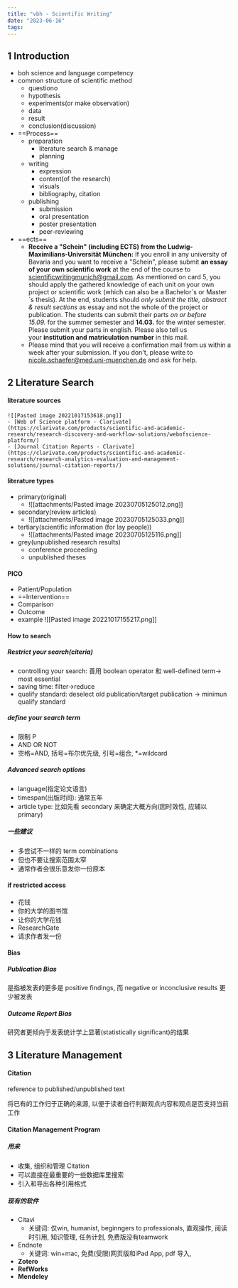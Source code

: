 ```yaml
---
title: "vbh - Scientific Writing"
date: "2023-06-16"
tags:
---
```


## 1 Introduction
- boh science and language competency
- common structure of scientific method
	- questiono
	- hypothesis
	- experiments(or make observation)
	- data
	- result
	- conclusion(discussion)
- ==Process==
	- preparation
		- literature search & manage
		- planning
	- writing
		- expression
		- content(of the research)
		- visuals
		- bibliography, citation
	- publishing
		- submission
		- oral presentation
		- poster presentation
		- peer-reviewing
- ==ects==
	- **Receive a "Schein" (including ECTS) from the Ludwig-Maximilians-Universität München:** If you enroll in any university of Bavaria and you want to receive a "Schein", please submit **an essay of your own scientific work** at the end of the course to scientificwritingmunich@gmail.com. As mentioned on card 5, you should apply the gathered knowledge of each unit on your own project or scientific work (which can also be a Bachelor´s or Master´s thesis). At the end, students should *only submit the title, abstract & result sections* as essay and not the whole of the project or publication. The students can submit their parts *on or before 15.09.* for the summer semester and **14.03.** for the winter semester. Please submit your parts in english. Please also tell us your **institution and matriculation number** in this mail.
	- Please mind that you will receive a confirmation mail from us within a week after your submission. If you don't, please write to nicole.schaefer@med.uni-muenchen.de and ask for help.



## 2 Literature Search

#### literature sources
	![[Pasted image 20221017153618.png]]
    - [Web of Science platform - Clarivate](https://clarivate.com/products/scientific-and-academic-research/research-discovery-and-workflow-solutions/webofscience-platform/)
    - [Journal Citation Reports - Clarivate](https://clarivate.com/products/scientific-and-academic-research/research-analytics-evaluation-and-management-solutions/journal-citation-reports/)

#### literature types
- primary(original)
    - ![[attachments/Pasted image 20230705125012.png]]
- secondary(review articles)
    - ![[attachments/Pasted image 20230705125033.png]]
- tertiary(scientific information (for lay people))
    - ![[attachments/Pasted image 20230705125116.png]]
- grey(unpublished research results)
    - conference proceeding
    - unpublished theses
    
#### PICO
- Patient/Population
- ==Intervention==
- Comparison
- Outcome
- example
     ![[Pasted image 20221017155217.png]]

#### How to search

##### Restrict your search(citeria)
- controlling your search: 善用 boolean operator 和 well-defined term-> most essential
- saving time: filter->reduce
- qualify standard: deselect old publication/target publication -> minimun qualify standard

##### define your search term
- 限制 P
- AND OR NOT
- 空格=AND, 括号=布尔优先级, 引号=组合, \*=wildcard

##### Advanced search options
- language(指定论文语言)
- timespan(出版时间): 通常五年
- article type: 比如先看 secondary 来确定大概方向(因时效性, 应辅以 primary)

##### 一些建议
- 多尝试不一样的 term combinations
- 但也不要让搜索范围太窄
- 通常作者会很乐意发你一份原本

#### if restricted access
- 花钱
- 你的大学的图书馆
- 让你的大学花钱
- ResearchGate
- 请求作者发一份

#### Bias
##### Publication Bias
是指被发表的更多是 positive findings, 而 negative or inconclusive results 更少被发表

##### Outcome Report Bias
研究者更倾向于发表统计学上显著(statistically significant)的结果

## 3 Literature Management

#### Citation
reference to published/unpublished text

将已有的工作归于正确的来源, 以便于读者自行判断观点内容和观点是否支持当前工作

#### Citation Management Program

##### 用来
- 收集, 组织和管理 Citation
- 可以直接在最重要的一些数据库里搜索
- 引入和导出各种引用格式

##### 现有的软件
- Citavi
    - 关键词: 仅win, humanist, beginngers to professionals, 直观操作, 阅读时引用, 知识管理, 任务计划, 免费版没有teamwork
- Endnote
    - 关键词: win+mac, 免费(受限)网页版和iPad App, pdf 导入, 
- **Zotero**
- **RefWorks**
- **Mendeley**
